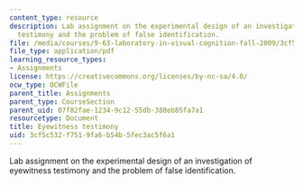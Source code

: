 ```yaml
---
content_type: resource
description: Lab assignment on the experimental design of an investigation of eyewitness
  testimony and the problem of false identification.
file: /media/courses/9-63-laboratory-in-visual-cognition-fall-2009/3cf5c532f7519fa6b54b5fec3ac5f6a1_MIT9_63F09_assn07.pdf
file_type: application/pdf
learning_resource_types:
- Assignments
license: https://creativecommons.org/licenses/by-nc-sa/4.0/
ocw_type: OCWFile
parent_title: Assignments
parent_type: CourseSection
parent_uid: 07f82fae-1234-9c12-55db-388eb85fa7a1
resourcetype: Document
title: Eyewitness testimony
uid: 3cf5c532-f751-9fa6-b54b-5fec3ac5f6a1
---
```

Lab assignment on the experimental design of an investigation of eyewitness testimony and the problem of false identification.